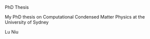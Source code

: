 PhD Thesis

My PhD thesis on Computational Condensed Matter Physics at the University of Sydney

Lu Niu
